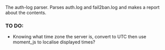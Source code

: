 The auth-log parser. Parses auth.log and fail2ban.log and makes a report about the contents.

### TO DO: ###

- Knowing what time zone the server is, convert to UTC then use moment_js to localise displayed times?

